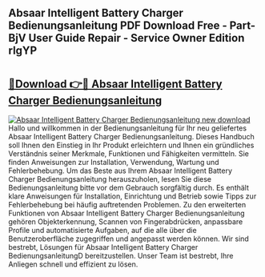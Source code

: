 ## Absaar Intelligent Battery Charger Bedienungsanleitung PDF Download Free - Part-BjV User Guide Repair - Service Owner Edition rlgYP

# <h2><a href="http://df3k1bs.blite.top/?on=Absaar+Intelligent+Battery+Charger+Bedienungsanleitung">🔗Download 👉🔴 Absaar Intelligent Battery Charger Bedienungsanleitung</a></h2>

[![Absaar Intelligent Battery Charger Bedienungsanleitung new download](https://i.imgur.com/lujVjoI.png)](http://df3k1bs.blite.top/?on=Absaar+Intelligent+Battery+Charger+Bedienungsanleitung)
Hallo und willkommen in der Bedienungsanleitung für Ihr neu geliefertes Absaar Intelligent Battery Charger Bedienungsanleitung. Dieses Handbuch soll Ihnen den Einstieg in Ihr Produkt erleichtern und Ihnen ein gründliches Verständnis seiner Merkmale, Funktionen und Fähigkeiten vermitteln. Sie finden Anweisungen zur Installation, Verwendung, Wartung und Fehlerbehebung. Um das Beste aus Ihrem Absaar Intelligent Battery Charger Bedienungsanleitung herauszuholen, lesen Sie diese Bedienungsanleitung bitte vor dem Gebrauch sorgfältig durch. Es enthält klare Anweisungen für Installation, Einrichtung und Betrieb sowie Tipps zur Fehlerbehebung bei häufig auftretenden Problemen. Zu den erweiterten Funktionen von Absaar Intelligent Battery Charger Bedienungsanleitung gehören Objekterkennung, Scannen von Fingerabdrücken, anpassbare Profile und automatisierte Aufgaben, auf die alle über die Benutzeroberfläche zugegriffen und angepasst werden können. Wir sind bestrebt, Lösungen für Absaar Intelligent Battery Charger BedienungsanleitungD bereitzustellen. Unser Team ist bestrebt, Ihre Anliegen schnell und effizient zu lösen.
